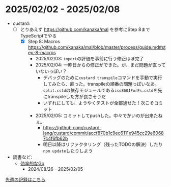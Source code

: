 # 2025/02/02 - 2025/02/08

- custard:
    - [ ] とりあえず <https://github.com/kanaka/mal> を参考にStep 8までTypeScriptでやる
        - [x] Step 8: Macros <https://github.com/kanaka/mal/blob/master/process/guide.md#step-8-macros>
            - 2025/02/03: `import`の評価を事前に行う修正ほぼ完了
            - 2025/02/04: 一昨日からの修正ができた。が、まだ問題が直っていないっぽい？
                - デバッグのために`custard transpile`コマンドを手動で実行してみたら、直った。transpileの順番の問題っぽいなあ。`split.cstd`の依存モジュールである`iso8601ForFs.cstd`を先にtranspileした方が良さそうだ
                - いずれにしても、ようやくテストが全部通せた！次こそコミット
            - 2025/02/05: コミットしてpushした。中々でかいのが出来たねぇ。
                - <https://github.com/custard-lang/custard/commit/accf870b1c9ec6111e945cc29e60687c4f6fb62b>
                - 明日以降はリファクタリング（残ったTODOの解決）したり`npm update`したりしよう
- 読書など:
    - [効率的なGo](https://www.oreilly.co.jp//books/9784814400539/)
        - 2024/08/26 - 2025/02/05

[先週の記録はこちら](https://github.com/igrep/daily-commits/blob/6a95946d454aa9595d75dcf6f7a5fdf669a4139a/yesterday.md)
